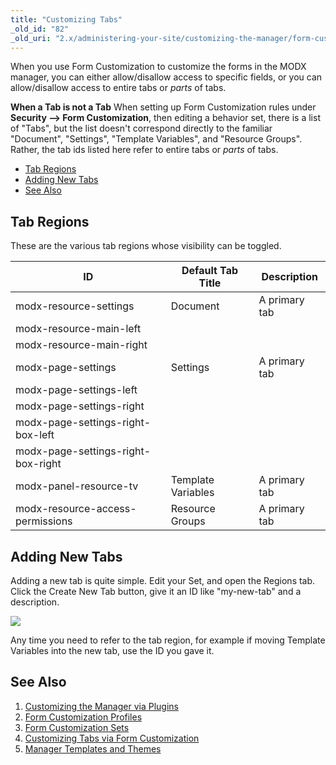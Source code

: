 ```yaml
---
title: "Customizing Tabs"
_old_id: "82"
_old_uri: "2.x/administering-your-site/customizing-the-manager/form-customization-sets/customizing-tabs-via-form-customization"
---
```


 When you use Form Customization to customize the forms in the MODX manager, you can either allow/disallow access to specific fields, or you can allow/disallow access to entire tabs or _parts_ of tabs.

 **When a Tab is not a Tab** 
 When setting up Form Customization rules under **Security --> Form Customization**, then editing a behavior set, there is a list of "Tabs", but the list doesn't correspond directly to the familiar "Document", "Settings", "Template Variables", and "Resource Groups". Rather, the tab ids listed here refer to entire tabs or _parts_ of tabs. 

- [Tab Regions](#tab-regions)
- [Adding New Tabs](#adding-new-tabs)
- [See Also](#see-also)



## Tab Regions

 These are the various tab regions whose visibility can be toggled.

 | ID                                 | Default Tab Title  | Description   |
 | ---------------------------------- | ------------------ | ------------- |
 | modx-resource-settings             | Document           | A primary tab |
 | modx-resource-main-left            |                    |               |
 | modx-resource-main-right           |                    |               |
 | modx-page-settings                 | Settings           | A primary tab |
 | modx-page-settings-left            |                    |               |
 | modx-page-settings-right           |                    |               |
 | modx-page-settings-right-box-left  |                    |               |
 | modx-page-settings-right-box-right |                    |               |
 | modx-panel-resource-tv             | Template Variables | A primary tab |
 | modx-resource-access-permissions   | Resource Groups    | A primary tab |

## Adding New Tabs

 Adding a new tab is quite simple. Edit your Set, and open the Regions tab. Click the Create New Tab button, give it an ID like "my-new-tab" and a description.

![](/download/attachments/a173647e0c2b1aeb7f1021e4f14784bc/fc_new_tab.jpg)

Any time you need to refer to the tab region, for example if moving Template Variables into the new tab, use the ID you gave it.

## See Also

1. [Customizing the Manager via Plugins](_legacy/administering-your-site/customizing-the-manager-via-plugins)
2. [Form Customization Profiles](building-sites/client-proofing/form-customization/profiles)
3. [Form Customization Sets](building-sites/client-proofing/form-customization/sets)
  1. [Customizing Tabs via Form Customization](building-sites/client-proofing/form-customization/tabs)
4. [Manager Templates and Themes](building-sites/client-proofing/custom-manager-themes)
